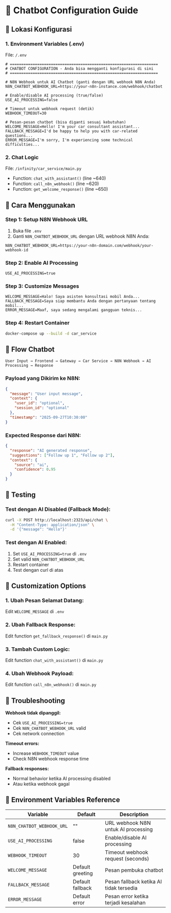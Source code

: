 # 🤖 Chatbot Configuration Guide

## 📍 Lokasi Konfigurasi

### 1. **Environment Variables (.env)**
File: `/.env`

```env
# =================================================================
# CHATBOT CONFIGURATION - Anda bisa mengganti konfigurasi di sini
# =================================================================

# N8N Webhook untuk AI Chatbot (ganti dengan URL webhook N8N Anda)
N8N_CHATBOT_WEBHOOK_URL=https://your-n8n-instance.com/webhook/chatbot

# Enable/disable AI processing (true/false)
USE_AI_PROCESSING=false

# Timeout untuk webhook request (detik)
WEBHOOK_TIMEOUT=30

# Pesan-pesan chatbot (bisa diganti sesuai kebutuhan)
WELCOME_MESSAGE=Hello! I'm your car consultant assistant...
FALLBACK_MESSAGE=I'd be happy to help you with car-related questions...
ERROR_MESSAGE=I'm sorry, I'm experiencing some technical difficulties...
```

### 2. **Chat Logic**
File: `/infinity/car_service/main.py`
- Function: `chat_with_assistant()` (line ~640)
- Function: `call_n8n_webhook()` (line ~620)
- Function: `get_welcome_response()` (line ~650)

## 🔧 Cara Menggunakan

### **Step 1: Setup N8N Webhook URL**
1. Buka file `.env`
2. Ganti `N8N_CHATBOT_WEBHOOK_URL` dengan URL webhook N8N Anda:
```env
N8N_CHATBOT_WEBHOOK_URL=https://your-n8n-domain.com/webhook/your-webhook-id
```

### **Step 2: Enable AI Processing**
```env
USE_AI_PROCESSING=true
```

### **Step 3: Customize Messages**
```env
WELCOME_MESSAGE=Halo! Saya asisten konsultasi mobil Anda...
FALLBACK_MESSAGE=Saya siap membantu Anda dengan pertanyaan tentang mobil...
ERROR_MESSAGE=Maaf, saya sedang mengalami gangguan teknis...
```

### **Step 4: Restart Container**
```bash
docker-compose up --build -d car_service
```

## 🔄 Flow Chatbot

```
User Input → Frontend → Gateway → Car Service → N8N Webhook → AI Processing → Response
```

### **Payload yang Dikirim ke N8N:**
```json
{
  "message": "User input message",
  "context": {
    "user_id": "optional",
    "session_id": "optional"
  },
  "timestamp": "2025-09-27T10:30:00"
}
```

### **Expected Response dari N8N:**
```json
{
  "response": "AI generated response",
  "suggestions": ["Follow up 1", "Follow up 2"],
  "context": {
    "source": "ai",
    "confidence": 0.95
  }
}
```

## 🧪 Testing

### **Test dengan AI Disabled (Fallback Mode):**
```bash
curl -X POST http://localhost:2323/api/chat \
  -H "Content-Type: application/json" \
  -d '{"message": "Hello"}'
```

### **Test dengan AI Enabled:**
1. Set `USE_AI_PROCESSING=true` di `.env`
2. Set valid `N8N_CHATBOT_WEBHOOK_URL`
3. Restart container
4. Test dengan curl di atas

## 📝 Customization Options

### **1. Ubah Pesan Selamat Datang:**
Edit `WELCOME_MESSAGE` di `.env`

### **2. Ubah Fallback Response:**
Edit function `get_fallback_response()` di `main.py`

### **3. Tambah Custom Logic:**
Edit function `chat_with_assistant()` di `main.py`

### **4. Ubah Webhook Payload:**
Edit function `call_n8n_webhook()` di `main.py`

## 🚨 Troubleshooting

**Webhook tidak dipanggil:**
- Cek `USE_AI_PROCESSING=true`
- Cek `N8N_CHATBOT_WEBHOOK_URL` valid
- Cek network connection

**Timeout errors:**
- Increase `WEBHOOK_TIMEOUT` value
- Check N8N webhook response time

**Fallback responses:**
- Normal behavior ketika AI processing disabled
- Atau ketika webhook gagal

## 🔐 Environment Variables Reference

| Variable | Default | Description |
|----------|---------|-------------|
| `N8N_CHATBOT_WEBHOOK_URL` | "" | URL webhook N8N untuk AI processing |
| `USE_AI_PROCESSING` | false | Enable/disable AI processing |
| `WEBHOOK_TIMEOUT` | 30 | Timeout webhook request (seconds) |
| `WELCOME_MESSAGE` | Default greeting | Pesan pembuka chatbot |
| `FALLBACK_MESSAGE` | Default fallback | Pesan fallback ketika AI tidak tersedia |
| `ERROR_MESSAGE` | Default error | Pesan error ketika terjadi kesalahan |
